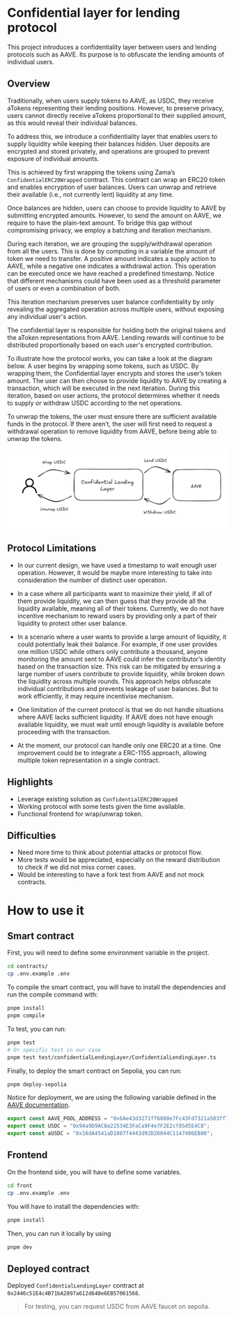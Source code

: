 # Confidential layer for lending protocol

This project introduces a confidentiality layer between users and lending protocols such as AAVE. Its purpose is to obfuscate the lending amounts of individual users.

## Overview

Traditionally, when users supply tokens to AAVE, as USDC, they receive aTokens representing their lending positions. However, to preserve privacy, users cannot directly receive aTokens proportional to their supplied amount, as this would reveal their individual balances.

To address this, we introduce a confidentiality layer that enables users to supply liquidity while keeping their balances hidden. User deposits are encrypted and stored privately, and operations are grouped to prevent exposure of individual amounts.

This is achieved by first wrapping the tokens using Zama’s `ConfidentialERC20Wrapped` contract. This contract can wrap an ERC20 token and enables encryption of user balances. Users can unwrap and retrieve their available (i.e., not currently lent) liquidity at any time.

Once balances are hidden, users can choose to provide liquidity to AAVE by submitting encrypted amounts. However, to send the amount on AAVE, we require to have the plain-text amount. To bridge this gap without compromising privacy, we employ a batching and iteration mechanism.

During each iteration, we are grouping the supply/withdrawal operation from all the users. This is done by computing in a variable the amount of token we need to transfer. A positive amount indicates a supply action to AAVE, while a negative one indicates a withdrawal action. This operation can be executed once we have reached a predefined timestamp. Notice that different mechanisms could have been used as a threshold parameter of users or even a combination of both.

This iteration mechanism preserves user balance confidentiality by only revealing the aggregated operation across multiple users, without exposing any individual user's action.

The confidential layer is responsible for holding both the original tokens and the aToken representations from AAVE. Lending rewards will continue to be distributed proportionally based on each user's encrypted contribution.

To illustrate how the protocol works, you can take a look at the diagram below. A user begins by wrapping some tokens, such as USDC. By wrapping them, the Confidential layer encrypts and stores the user’s token amount. The user can then choose to provide liquidity to AAVE by creating a transaction, which will be executed in the next iteration. During this iteration, based on user actions, the protocol determines whether it needs to supply or withdraw USDC according to the net operations.

To unwrap the tokens, the user must ensure there are sufficient available funds in the protocol. If there aren’t, the user will first need to request a withdrawal operation to remove liquidity from AAVE, before being able to unwrap the tokens.

![User Workflow](./workflow.png)

## Protocol Limitations

- In our current design, we have used a timestamp to wait enough user operation. However, it would be maybe more interesting to take into consideration the number of distinct user operation.

- In a case where all participants want to maximize their yield, if all of them provide liquidity, we can then guess that they provide all the liquidity available, meaning all of their tokens. Currently, we do not have incentive mechanism to reward users by providing only a part of their liquidity to protect other user balance.

- In a scenario where a user wants to provide a large amount of liquidity, it could potentially leak their balance. For example, if one user provides one million USDC while others only contribute a thousand, anyone monitoring the amount sent to AAVE could infer the contributor’s identity based on the transaction size. This risk can be mitigated by ensuring a large number of users contribute to provide liquidity, while broken down the liquidity across multiple rounds. This approach helps obfuscate individual contributions and prevents leakage of user balances. But to work efficiently, it may require incentivise mechanism.

- One limitation of the current protocol is that we do not handle situations where AAVE lacks sufficient liquidity. If AAVE does not have enough available liquidity, we must wait until enough liquidity is available before proceeding with the transaction.

- At the moment, our protocol can handle only one ERC20 at a time. One improvement could be to integrate a ERC-1155 approach, allowing multiple token representation in a single contract.

## Highlights

- Leverage existing solution as `ConfidentialERC20Wrapped`
- Working protocol with some tests given the time available.
- Functional frontend for wrap/unwrap token.

## Difficulties

- Need more time to think about potential attacks or protocol flow.
- More tests would be appreciated, especially on the reward distribution to check if we did not miss corner cases.
- Would be interesting to have a fork test from AAVE and not mock contracts.

# How to use it

## Smart contract

First, you will need to define some environment variable in the project.

```bash
cd contracts/
cp .env.example .env
```

To compile the smart contract, you will have to install the dependencies and run the compile command with:

```bash
pnpm install
pnpm compile
```

To test, you can run:

```bash
pnpm test
# Or specific test in our case
pnpm test test/confidentialLendingLayer/ConfidentialLendingLayer.ts
```

Finally, to deploy the smart contract on Sepolia, you can run:

```bash
pnpm deploy-sepolia
```

Notice for deployment, we are using the following variable defined in the [AAVE documentation](https://github.com/bgd-labs/aave-address-book/blob/main/src/AaveV3Sepolia.sol).

```typescript
export const AAVE_POOL_ADDRESS = "0x6Ae43d3271ff6888e7Fc43Fd7321a503ff738951";
export const USDC = "0x94a9D9AC8a22534E3FaCa9F4e7F2E2cf85d5E4C8";
export const aUSDC = "0x16dA4541aD1807f4443d92D26044C1147406EB80";
```

## Frontend

On the frontend side, you will have to define some variables.

```bash
cd front
cp .env.example .env
```

You will have to install the dependencies with:

```bash
pnpm install
```

Then, you can run it locally by using

```bash
pnpm dev
```

## Deployed contract

Deployed `ConfidentialLendingLayer` contract at `0x2446c51E4c4B71bA2897a612d640e6EB57061568`.

> For testing, you can request USDC from AAVE faucet on sepolia.
